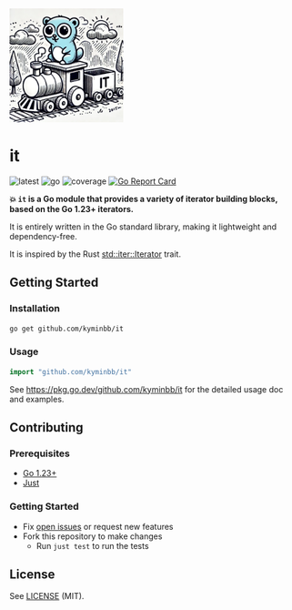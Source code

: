 <img src='./img/thumbnail.webp' width='200px' />

# it

![latest](https://img.shields.io/badge/latest-v0.1.0-green)
![go](https://img.shields.io/badge/go-1.23-00ADD8?logo=go)
![coverage](https://img.shields.io/badge/coverage-99.2%25-44CC11)
[![Go Report Card](https://goreportcard.com/badge/github.com/kyminbb/it)](https://goreportcard.com/report/github.com/kyminbb/it)

**:boom: `it` is a Go module that provides a variety of iterator building blocks, based on the Go 1.23+ iterators.**

It is entirely written in the Go standard library, making it lightweight and dependency-free.

It is inspired by the Rust [std::iter::Iterator](https://doc.rust-lang.org/std/iter/trait.Iterator.html) trait.

## Getting Started

### Installation

```bash
go get github.com/kyminbb/it
```

### Usage

```go
import "github.com/kyminbb/it"
```

See <https://pkg.go.dev/github.com/kyminbb/it> for the detailed usage doc and examples.

## Contributing

### Prerequisites

- [Go 1.23+](https://go.dev/doc/install)
- [Just](https://just.systems/man/en/chapter_1.html)

### Getting Started

- Fix [open issues](https://github.com/kyminbb/it/issues) or request new features
- Fork this repository to make changes
  - Run `just test` to run the tests

## License

See [LICENSE](LICENSE) (MIT).
